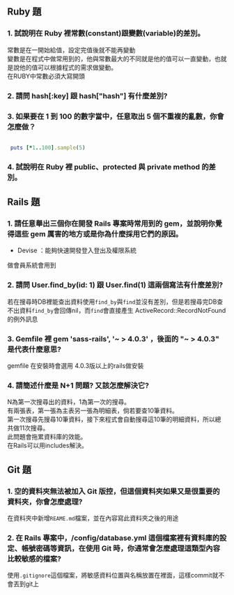 ## Ruby 題
### 1. 試說明在 Ruby 裡常數(constant)跟變數(variable)的差別。

常數是在一開始給值，設定完值後就不能再變動<br>
變數是在程式中做常用到的，他與常數最大的不同就是他的值可以一直變動，也就是說他的值可以根據程式的需求做變動。<br>
在RUBY中常數必須大寫開頭

### 2. 請問 hash[:key] 跟 hash["hash"] 有什麼差別?

### 3. 如果要在 1 到 100 的數字當中，任意取出 5 個不重複的亂數，你會怎麼做？

```ruby

 puts [*1..100].sample(5)

```

### 4. 試說明在 Ruby 裡 public、protected 與 private method 的差別。

## Rails 題

### 1. 請任意舉出三個你在開發 Rails 專案時常用到的 gem，並說明你覺得這些 gem 厲害的地方或是你為什麼採用它們的原因。

* Devise ：能夠快速開發登入登出及權限系統



做會員系統會用到

### 2. 請問 User.find_by(id: 1) 跟 User.find(1) 這兩個寫法有什麼差別?

若在搜尋時DB裡能查出資料使用`find_by`與`find`並沒有差別，但是若搜尋完DB查不出資料`find_by`會回傳nil，而`find`會直接產生 ActiveRecord::RecordNotFound 的例外訊息

### 3. Gemfile 裡 gem 'sass-rails', '~ > 4.0.3' ，後面的 "~ > 4.0.3" 是代表什麼意思?

gemfile 在安裝時會選用 4.0.3版以上的rails做安裝

### 4. 請簡述什麼是 N+1 問題? 又該怎麼解決它?

N為第一次搜尋出的資料，1為第一次的搜尋。
<br>
有兩張表，第一張為主表另一張為明細表，倘若要查10筆資料。
<br>
第一次搜尋先搜尋10筆資料，接下來程式會自動搜尋這10筆的明細資料，所以總共做11次搜尋。
<br>
此問題會拖累資料庫的效能。
<br>
在Rails可以用includes解決。

## Git 題
### 1. 空的資料夾無法被加入 Git 版控，但這個資料夾如果又是很重要的資料夾，你會怎麼處理?

在資料夾中新增`REAME.md`檔案，並在內容寫此資料夾之後的用途

### 2. 在 Rails 專案中，/config/database.yml 這個檔案裡有資料庫的設定、帳號密碼等資訊，在使用 Git 時，你通常會怎麼處理這類型內容比較敏感的檔案?

使用`.gitignore`這個檔案，將敏感資料位置與名稱放置在裡面，這樣commit就不會丟到git上
